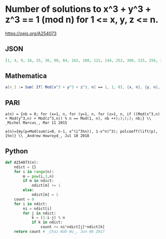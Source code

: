 # Number of solutions to x^3 \+ y^3 \+ z^3 \=\= 1 \(mod n\) for 1 <\= x, y, z <\= n\.
https://oeis.org/A254073
## JSON
```JSON
[1, 4, 9, 16, 25, 36, 90, 64, 162, 100, 121, 144, 252, 360, 225, 256, 289, 648, 468, 400, 810, 484, 529, 576, 625, 1008, 1458, 1440, 841, 900, 1143, 1024, 1089, 1156, 2250, 2592, 1602, 1872, 2268, 1600, 1681, 3240, 2115, 1936, 4050, 2116, 2209, 2304, 4410]
```
## Mathematica
```Mathematica
a[n_] := Sum[ If[ Mod[x^3 + y^3 + z^3, n] == 1, 1, 0], {x, n}, {y, n}, {z, n}]; a[1]=1; Table[a[n], {n, 2,22}]
```
## PARI
```PARI
a(n) = {nb = 0; for (x=1, n, for (y=1, n, for (z=1, n, if ((Mod(x^3,n) + Mod(y^3,n) + Mod(z^3,n)) % n == Mod(1, n), nb ++);););); nb;} \\ _Michel Marcus_, Mar 11 2015
```
```PARI
a(n)={my(p=Mod(sum(i=0, n-1, x^(i^3%n)), 1-x^n)^3); polcoeff(lift(p), 1%n)} \\ _Andrew Howroyd_, Jul 18 2018
```
## Python
```Python
def A254073(n):
    ndict = {}
    for i in range(n):
        m = pow(i,3,n)
        if m in ndict:
            ndict[m] += 1
        else:
            ndict[m] = 1
    count = 0
    for i in ndict:
        ni = ndict[i]
        for j in ndict:
            k = (1-i-j) % n
            if k in ndict:
                count += ni*ndict[j]*ndict[k]
    return count # _Chai Wah Wu_, Jun 06 2017
```
